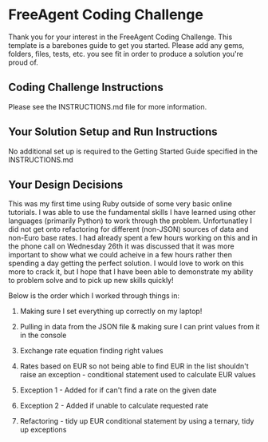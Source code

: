 # FreeAgent Coding Challenge

Thank you for your interest in the FreeAgent Coding Challenge.  This template is a barebones guide to get you started.  Please add any gems, folders, files, tests, etc. you see fit in order to produce a solution you're proud of.

## Coding Challenge Instructions

Please see the INSTRUCTIONS.md file for more information.

## Your Solution Setup and Run Instructions

No additional set up is required to the Getting Started Guide specified in the INSTRUCTIONS.md

## Your Design Decisions

This was my first time using Ruby outside of some very basic online tutorials. I was able to use the fundamental skills I have learned using other languages (primarily Python) to work through the problem.
Unfortunatley I did not get onto refactoring for different (non-JSON) sources of data and non-Euro base rates. I had already spent a few hours working on this and in the phone call on Wednesday 26th it was discussed that it was more important to show what we could acheive in a few hours rather then spending a day getting the perfect solution.
I would love to work on this more to crack it, but I hope that I have been able to demonstrate my ability to problem solve and to pick up new skills quickly!

Below is the order which I worked through things in:

1. Making sure I set everything up correctly on my laptop!

2. Pulling in data from the JSON file & making sure I can print values from it in the console

3. Exchange rate equation finding right values

4. Rates based on EUR so not being able to find EUR in the list shouldn't raise an exception - conditional statement used to calculate EUR values

5. Exception 1 - Added for if can't find a rate on the given date

6. Exception 2 - Added if unable to calculate requested rate

7. Refactoring - tidy up EUR conditional statement by using a ternary, tidy up exceptions
